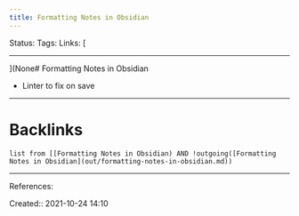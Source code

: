 ```yaml
---
title: Formatting Notes in Obsidian
---
```

Status: 
Tags: 
Links: [
___
](None# Formatting Notes in Obsidian
- Linter to fix on save
___
# Backlinks
```dataview
list from [[Formatting Notes in Obsidian) AND !outgoing([Formatting Notes in Obsidian](out/formatting-notes-in-obsidian.md))
```
___
References:

Created:: 2021-10-24 14:10
